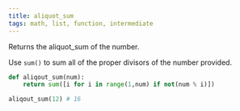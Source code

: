 ```yaml
---
title: aliquot_sum
tags: math, list, function, intermediate
---
```


Returns the aliquot_sum of the number.

Use `sum()` to sum all of the proper divisors of the number provided.

```py
def aliqout_sum(num):
    return sum([i for i in range(1,num) if not(num % i)])
```

```py
aliqout_sum(12) # 16
```
